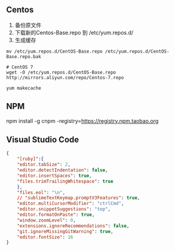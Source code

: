 ## Centos
1. 备份原文件
2. 下载新的Centos-Base.repo 到 /etc/yum.repos.d/
3. 生成缓存

```
mv /etc/yum.repos.d/CentOS-Base.repo /etc/yum.repos.d/CentOS-Base.repo.bak

# CentOS 7
wget -O /etc/yum.repos.d/CentOS-Base.repo http://mirrors.aliyun.com/repo/Centos-7.repo

yum makecache
```

## NPM

npm install -g cnpm -registry=https://registry.npm.taobao.org

## Visual Studio Code

```json
{
    "[ruby]":{
    "editor.tabSize": 2,
    "editor.detectIndentation": false,
    "editor.insertSpaces": true,
    "files.trimTrailingWhitespace": true
    },
    "files.eol": "\n",
    // "sublimeTextKeymap.promptV3Features": true,
    "editor.multiCursorModifier": "ctrlCmd",
    "editor.snippetSuggestions": "top",
    "editor.formatOnPaste": true,
    "window.zoomLevel": 0,
    "extensions.ignoreRecommendations": false,
    "git.ignoreMissingGitWarning": true,
    "editor.fontSize": 16
}
```
